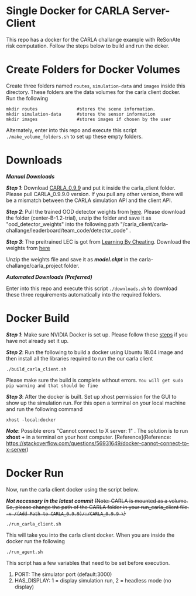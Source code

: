 # Single Docker for CARLA Server-Client

This repo has a docker for the CARLA challange example with ReSonAte risk computation. Follow the steps below to build and run the dcker.

# Create Folders for Docker Volumes
Create three folders named ```routes```, ```simulation-data``` and ```images``` inside this directory. These folders are the data volumes for the carla client docker. Run the following

```
mkdir routes               #stores the scene information.
mkdir simulation-data      #stores the sensor information
mkdir images               #stores images if chosen by the user
```
Alternately, enter into this repo and execute this script ```./make_volume_folders.sh``` to set up these empty folders.

# Downloads

***Manual Downloads***

***Step 1***: Download [CARLA_0.9.9](https://github.com/carla-simulator/carla/releases/tag/0.9.9/) and put it inside the carla_client folder. Please pull CARLA_0.9.9.0 version. If you pull any other version, there will be a mismatch between the CARLA simulation API and the client API. 

***Step 2***: Pull the trained OOD detector weights from [here](https://vanderbilt365-my.sharepoint.com/:f:/g/personal/shreyas_ramakrishna_vanderbilt_edu/EvZqbV90bY1HmSCofd6A1m0BTlqrPBzOF1gy4vDvAt4KUQ?e=LnHlx6). Please download the folder (center-B-1.2-trial), unzip the folder and save it as "ood_detector_weights" into the following path "/carla_client/carla-challange/leaderboard/team_code/detector_code" .

***Step 3***: The preitrained LEC is got from [Learning By Cheating](https://github.com/bradyz/2020_CARLA_challenge). Download the weights from [here](https://vanderbilt365-my.sharepoint.com/:u:/g/personal/shreyas_ramakrishna_vanderbilt_edu/ETRBzI7Ai3VJt9zL7yPnJO4Bi5zYvgggreiY2CG68f8s8A?e=nGJIQl)

Unzip the weights file and save it as ***model.ckpt*** in the carla-challange/carla_project folder. 

***Automated Downloads (Preferred)***

Enter into this repo and execute this script ```./downloads.sh``` to download these three requirements automatically into the required folders.


# Docker Build

***Step 1***: Make sure NVIDIA Docker is set up. Please follow these [steps](https://docs.nvidia.com/datacenter/cloud-native/container-toolkit/install-guide.html#installation-guide) if you have not already set it up.

***Step 2***: Run the following to build a docker using Ubuntu 18.04 image and then install all the libraries required to run the our carla client

```
./build_carla_client.sh
```
Please make sure the build is complete without errors. ```You will get sudo pip warning and that should be fine```

***Step 3***: After the docker is built. Set up xhost permission for the GUI to show up the simulation run. For this open a terminal on your local machine and run the following command 

```
xhost -local:docker
```
***Note***: Possible erors "Cannot connect to X server: 1" . The solution is to run **xhost +** in a terminal on your host computer.  [Reference](Reference: https://stackoverflow.com/questions/56931649/docker-cannot-connect-to-x-server)

# Docker Run

Now, run the carla client docker using the script below. 

***Not necessary in the latest commit*** ~~(Note: CARLA is mounted as a volume. So, please change the path of the CARLA folder in your run_carla_client file. ```-v /(Add Path to CARLA_0.9.9)/:/CARLA_0.9.9 \```)~~

```
./run_carla_client.sh
```  
This will take you into the carla client docker. When you are inside the docker run the following

```
./run_agent.sh
``` 
This script has a few variables that need to be set before execution. 

1. PORT: The simulator port (default:3000)
2. HAS_DISPLAY: 1 = display simulation run, 2 = headless mode (no display)
